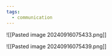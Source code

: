 ```yaml
---
tags:
  - communication
---
```

![[Pasted image 20240916075433.png]]

![[Pasted image 20240916075439.png]]

